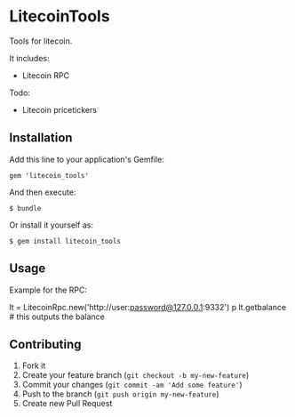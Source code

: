 # LitecoinTools

Tools for litecoin.

It includes:

- Litecoin RPC

Todo:

- Litecoin pricetickers

## Installation

Add this line to your application's Gemfile:

    gem 'litecoin_tools'

And then execute:

    $ bundle

Or install it yourself as:

    $ gem install litecoin_tools

## Usage

Example for the RPC:

lt = LitecoinRpc.new('http://user:password@127.0.0.1:9332')
p lt.getbalance # this outputs the balance

## Contributing

1. Fork it
2. Create your feature branch (`git checkout -b my-new-feature`)
3. Commit your changes (`git commit -am 'Add some feature'`)
4. Push to the branch (`git push origin my-new-feature`)
5. Create new Pull Request
